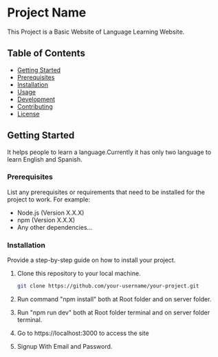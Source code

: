 # Project Name

This Project is a Basic Website of Language Learning Website.
## Table of Contents

- [Getting Started](#getting-started)
- [Prerequisites](#prerequisites)
- [Installation](#installation)
- [Usage](#usage)
- [Development](#development)
- [Contributing](#contributing)
- [License](#license)

## Getting Started

It helps people to learn a language.Currently it has only two language to learn English and Spanish.
### Prerequisites

List any prerequisites or requirements that need to be installed for the project to work. For example:

- Node.js (Version X.X.X)
- npm (Version X.X.X)
- Any other dependencies...

### Installation

Provide a step-by-step guide on how to install your project.

1. Clone this repository to your local machine.
   ```sh
   git clone https://github.com/your-username/your-project.git

2. Run command "npm install" both at  Root folder and on server folder.

3.  Run "npm run dev" both at Root folder terminal and on server folder terminal.

4. Go to https://localhost:3000 to access the site

5. Signup With Email and Password.